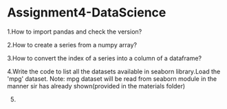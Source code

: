 # Assignment4-DataScience

1.How to import pandas and check the version?

2.How to create a series from a numpy array?

3.How to convert the index of a series into a column of a dataframe?

4.Write the code to list all the datasets available in seaborn library.Load the 'mpg' dataset.
Note: mpg dataset will be read from seaborn module in the manner sir has already shown(provided in the
materials folder)

5.
